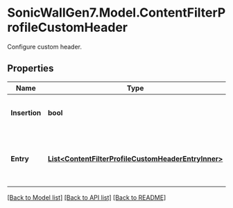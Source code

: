 # SonicWallGen7.Model.ContentFilterProfileCustomHeader
Configure custom header.

## Properties

Name | Type | Description | Notes
------------ | ------------- | ------------- | -------------
**Insertion** | **bool** | Enable custom header insertion. | [optional] 
**Entry** | [**List&lt;ContentFilterProfileCustomHeaderEntryInner&gt;**](ContentFilterProfileCustomHeaderEntryInner.md) | Add new custom header entry into custom header list. | [optional] 

[[Back to Model list]](../README.md#documentation-for-models) [[Back to API list]](../README.md#documentation-for-api-endpoints) [[Back to README]](../README.md)


